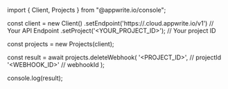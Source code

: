 import { Client, Projects } from "@appwrite.io/console";

const client = new Client()
    .setEndpoint('https://<REGION>.cloud.appwrite.io/v1') // Your API Endpoint
    .setProject('<YOUR_PROJECT_ID>'); // Your project ID

const projects = new Projects(client);

const result = await projects.deleteWebhook(
    '<PROJECT_ID>', // projectId
    '<WEBHOOK_ID>' // webhookId
);

console.log(result);
